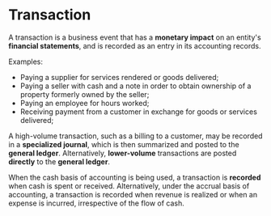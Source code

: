 # Transaction

A transaction is a business event that has a **monetary impact** on an entity's **financial statements**, and is recorded as an entry in its accounting records. 

Examples: 

- Paying a supplier for services rendered or goods delivered;
- Paying a seller with cash and a note in order to obtain ownership of a property formerly owned by the seller;
- Paying an employee for hours worked;
- Receiving payment from a customer in exchange for goods or services delivered;

A high-volume transaction, such as a billing to a customer, may be recorded in a **specialized journal**, which is then summarized and posted to the **general ledger**. 
Alternatively, **lower-volume** transactions are posted **directly** to the **general ledger**.

When the cash basis of accounting is being used, a transaction is **recorded** when cash is spent or received. Alternatively, under the accrual basis of accounting, 
a transaction is recorded when revenue is realized or when an expense is incurred, irrespective of the flow of cash.
